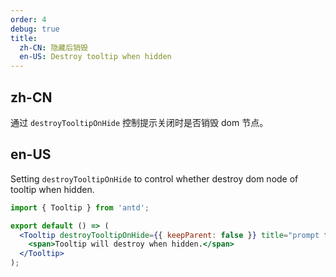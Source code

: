 ```yaml
---
order: 4
debug: true
title:
  zh-CN: 隐藏后销毁
  en-US: Destroy tooltip when hidden
---
```


## zh-CN

通过 `destroyTooltipOnHide` 控制提示关闭时是否销毁 dom 节点。

## en-US

Setting `destroyTooltipOnHide` to control whether destroy dom node of tooltip when hidden.

```jsx
import { Tooltip } from 'antd';

export default () => (
  <Tooltip destroyTooltipOnHide={{ keepParent: false }} title="prompt text">
    <span>Tooltip will destroy when hidden.</span>
  </Tooltip>
);
```
